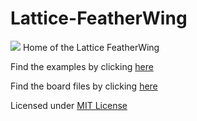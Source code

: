 # Lattice-FeatherWing
<image src=/images/lattice%20featherwing%20front.jpg>
Home of the Lattice FeatherWing

Find the examples by clicking [here](/examples)

Find the board files by clicking [here](/Board%20Files/)

Licensed under [MIT License](LICENSE)
